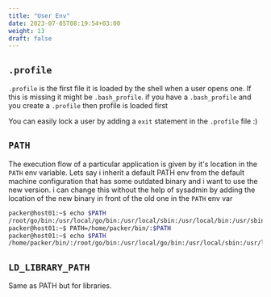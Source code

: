 ```yaml
---
title: "User Env"
date: 2023-07-05T08:19:54+03:00
weight: 13
draft: false
---
```


## `.profile`

`.profile` is the first file it is loaded by the shell when a user opens one.
If this is missing it might be `.bash_profile`.
if you have a `.bash_profile` and you create a `.profile` then profile is loaded first

You can easily lock a user by adding a `exit` statement in the `.profile` file :)

## `PATH`

The execution flow of a particular application is given by it's location in the `PATH` env variable.
Lets say i inherit a default PATH env from the default machine configuration that has some outdated binary and i want to use the new version.
i can change this without the help of sysadmin by adding the location of the new binary in front of the old one in the `PATH` env var

```bash
packer@host01:~$ echo $PATH
/root/go/bin:/usr/local/go/bin:/usr/local/sbin:/usr/local/bin:/usr/sbin:/usr/bin:/sbin:/bin:/usr/games:/usr/local/games:/snap/bin
packer@host01:~$ PATH=/home/packer/bin/:$PATH
packer@host01:~$ echo $PATH
/home/packer/bin/:/root/go/bin:/usr/local/go/bin:/usr/local/sbin:/usr/local/bin:/usr/sbin:/usr/bin:/sbin:/bin:/usr/games:/usr/local/games:/snap/bin
```

## `LD_LIBRARY_PATH`

Same as PATH but for libraries.
